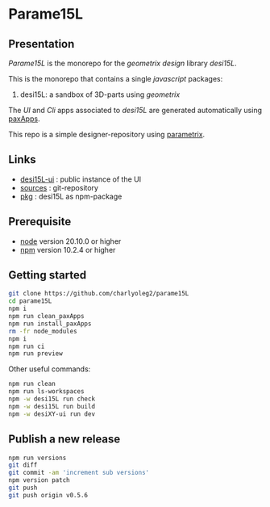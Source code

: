 Parame15L
=========


Presentation
------------

*Parame15L* is the monorepo for the *geometrix design* library *desi15L*.

This is the monorepo that contains a single *javascript* packages:

1. desi15L: a sandbox of 3D-parts using *geometrix*

The *UI* and *Cli* apps associated to *desi15L* are generated automatically using [paxApps](https://github.com/charlyoleg2/parame_paxApps).

This repo is a simple designer-repository using [parametrix](https://charlyoleg2.github.io/parametrix/).


Links
-----

- [desi15L-ui](https://charlyoleg2.github.io/parame15L/) : public instance of the UI
- [sources](https://github.com/charlyoleg2/parame15L) : git-repository
- [pkg](https://www.npmjs.com/package/desi15L) : desi15L as npm-package


Prerequisite
------------

- [node](https://nodejs.org) version 20.10.0 or higher
- [npm](https://docs.npmjs.com/cli/v7/commands/npm) version 10.2.4 or higher


Getting started
---------------

```bash
git clone https://github.com/charlyoleg2/parame15L
cd parame15L
npm i
npm run clean_paxApps
npm run install_paxApps
rm -fr node_modules
npm i
npm run ci
npm run preview
```

Other useful commands:
```bash
npm run clean
npm run ls-workspaces
npm -w desi15L run check
npm -w desi15L run build
npm -w desiXY-ui run dev
```

Publish a new release
---------------------

```bash
npm run versions
git diff
git commit -am 'increment sub versions'
npm version patch
git push
git push origin v0.5.6
```


